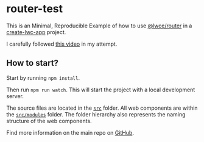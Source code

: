 # router-test

This is an Minimal, Reproducible Example of how to use [@lwce/router] in a [create-lwc-app] project.

I carefully followed [this video] in my attempt.

[this video]: https://www.youtube.com/watch?v=e-oNJ5oFhgs

[@lwce/router]: https://github.com/LWC-Essentials/router

[create-lwc-app]: https://github.com/muenzpraeger/create-lwc-app

## How to start?

Start by running `npm install`.

Then run `npm run watch`.
This will start the project with a local development server.

The source files are located in the [`src`](./src) folder. All web components are within the [`src/modules`](./src/modules) folder. The folder hierarchy also represents the naming structure of the web components.

Find more information on the main repo on [GitHub](https://github.com/muenzpraeger/create-lwc-app).
